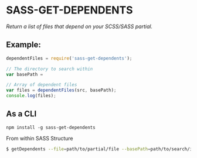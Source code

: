 # SASS-GET-DEPENDENTS
*Return a list of files that depend on your SCSS/SASS partial.*

## Example:
```javascript
dependentFiles = require('sass-get-dependents');

// The directory to search within
var basePath =

// Array of dependent files
var files = dependentFiles(src, basePath);
console.log(files);
```
## As a CLI
`npm install -g sass-get-dependents`

From within SASS Structure
```bash
$ getDependents --file=path/to/partial/file --basePath=path/to/search/in
```
